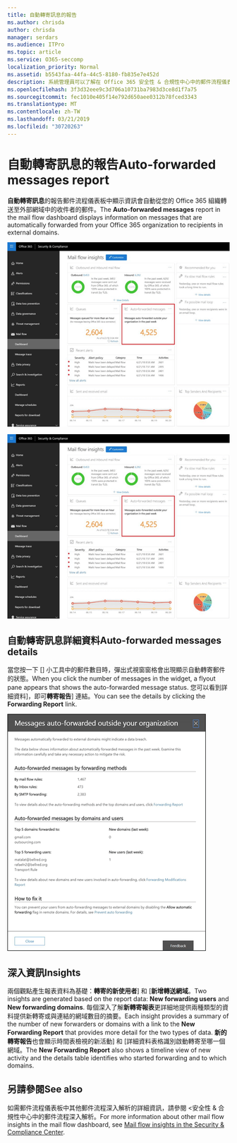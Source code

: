 ```yaml
---
title: 自動轉寄訊息的報告
ms.author: chrisda
author: chrisda
manager: serdars
ms.audience: ITPro
ms.topic: article
ms.service: O365-seccomp
localization_priority: Normal
ms.assetid: b5543faa-44fa-44c5-8180-fb835e7e452d
description: 系統管理員可以了解在 Office 365 安全性 & 合規性中心中的郵件流程儀表板中自動轉寄訊息的報告。
ms.openlocfilehash: 3f3d32eee9c3d706a10731ba7983d3ce8d1f7a75
ms.sourcegitcommit: fec1010e405f14e792d650aee0312b78fced3343
ms.translationtype: MT
ms.contentlocale: zh-TW
ms.lasthandoff: 03/21/2019
ms.locfileid: "30720263"
---
```

# <a name="auto-forwarded-messages-report"></a><span data-ttu-id="56370-103">自動轉寄訊息的報告</span><span class="sxs-lookup"><span data-stu-id="56370-103">Auto-forwarded messages report</span></span>

<span data-ttu-id="56370-104">**自動轉寄訊息**的報告郵件流程儀表板中顯示資訊會自動從您的 Office 365 組織轉送至外部網域中的收件者的郵件。</span><span class="sxs-lookup"><span data-stu-id="56370-104">The **Auto-forwarded messages** report in the mail flow dashboard displays information on messages that are automatically forwarded from your Office 365 organization to recipients in external domains.</span></span>

![x](media/8bc2600b-71c3-4b37-b4d0-9435fe0cfc8d.png)

![在 Office 365 安全性 & 合規性中心中的郵件流程儀表板中自動轉寄訊息的報告](media/8bc2600b-71c3-4b37-b4d0-9435fe0cfc8d.png)

## <a name="auto-forwarded-messages-details"></a><span data-ttu-id="56370-107">自動轉寄訊息詳細資料</span><span class="sxs-lookup"><span data-stu-id="56370-107">Auto-forwarded messages details</span></span>

<span data-ttu-id="56370-108">當您按一下 [] 小工具中的郵件數目時，彈出式視窗窗格會出現顯示自動轉寄郵件的狀態。</span><span class="sxs-lookup"><span data-stu-id="56370-108">When you click the number of messages in the widget, a flyout pane appears that shows the auto-forwarded message status.</span></span> <span data-ttu-id="56370-109">您可以看到詳細資料]，即可**轉寄報告**] 連結。</span><span class="sxs-lookup"><span data-stu-id="56370-109">You can see the details by clicking the **Forwarding Report** link.</span></span>

![在 Office 365 安全性 & 合規性中心中自動轉寄訊息的報告詳細資料彈出式](media/87d0fb1e-d2ef-4901-b17c-ec32d23a539e.png)

## <a name="insights"></a><span data-ttu-id="56370-111">深入資訊</span><span class="sxs-lookup"><span data-stu-id="56370-111">Insights</span></span>

<span data-ttu-id="56370-112">兩個觀點產生報表資料為基礎：**轉寄的新使用者**] 和 [**新增轉送網域**。</span><span class="sxs-lookup"><span data-stu-id="56370-112">Two insights are generated based on the report data: **New forwarding users** and **New forwarding domains**.</span></span> <span data-ttu-id="56370-113">每個深入了解**新轉寄報表**更詳細地提供兩種類型的資料提供新轉寄或與連結的網域數目的摘要。</span><span class="sxs-lookup"><span data-stu-id="56370-113">Each insight provides a summary of the number of new forwarders or domains with a link to the **New Forwarding Report** that provides more detail for the two types of data.</span></span> <span data-ttu-id="56370-114">**新的轉寄報告**也會顯示時間表檢視的新活動] 和 [詳細資料表格識別啟動轉寄至哪一個網域。</span><span class="sxs-lookup"><span data-stu-id="56370-114">The **New Forwarding Report** also shows a timeline view of new activity and the details table identifies who started forwarding and to which domains.</span></span>

## <a name="see-also"></a><span data-ttu-id="56370-115">另請參閱</span><span class="sxs-lookup"><span data-stu-id="56370-115">See also</span></span>

<span data-ttu-id="56370-116">如需郵件流程儀表板中其他郵件流程深入解析的詳細資訊，請參閱 <<c0>安全性 &amp; 合規性中心中的郵件流程深入解析。</span><span class="sxs-lookup"><span data-stu-id="56370-116">For more information about other mail flow insights in the mail flow dashboard, see [Mail flow insights in the Security & Compliance Center](mail-flow-insights.md).</span></span>
